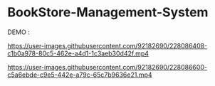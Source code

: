 # BookStore-Management-System
DEMO :




https://user-images.githubusercontent.com/92182690/228086408-c1b0a978-80c5-462e-a4d1-1c3aeb30d42f.mp4



https://user-images.githubusercontent.com/92182690/228086600-c5a6ebde-c9e5-442e-a79c-65c7b9636e21.mp4


